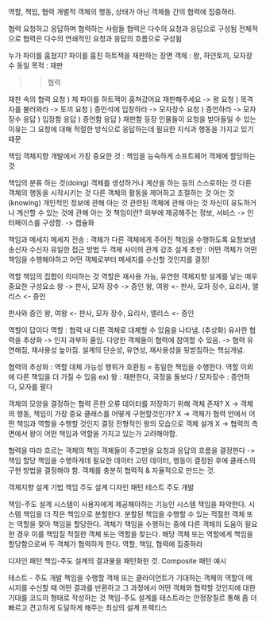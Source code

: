 
역할, 책임, 협력
개벌적 객체의 행동, 상태가 아닌 객체들 간의 협력에 집중하라.

협력
요청하고 응답하며 협력하는 사람들
협력은 다수의 요청과 응답으로 구성됨
전체적으로 협력은 다수의 연쇄적인 요청과 응답의 흐름으로 구성됨

누가 파이를 훔쳤지?
파이를 훔친 하트잭을 재판하는 장면
객체 : 왕, 하얀토끼, 모자장수
동일 목적 : 재판
>> 협력

재판 속의 협력
요청 ) 제 파이를 하트잭이 훔쳐갔어요 재판해주세요 -> 왕
요청 ) 목격자를 불러와라 -> 토끼
요청 ) 증인석에 입장하라 -> 모자장수
요청 ) 증언하라 -> 모자장수
응답 ) 입장함
응답 ) 증언함
응답 ) 재판함
 등장 인물들이 요청을 받아들일 수 있는 이유는 그 요청에 대해 적절한 방식으로 응답하는데 필요한 지식과 행동을 가지고 있기때문

책임
객체지향 개발에서 가장 중요한 것 : 
책임을 능숙하게 소프트웨어 객체에 할당하는 것

책임의 분류
하는 것(doing)
객체를 생성하거나 계산을 하는 등의 스스로하는 것
다른 객체의 행동을 시작시키는 것
다른 객체의 활동을 제어하고 조절하는 것
아는 것(knowing)
개인적인 정보에 관해 아는 것
관련된 객체에 관해 아는 것
자신이 유도하거나 계산할 수 있는 것에 관해 아는 것
책임이란?
외부에 제공해주는 정보, 서비스 -> 인터페이스를 구성함. -> 캡슐화

책임과 메세지
메세지 전송 : 객체가 다른 객체에게 주어진 책임을 수행하도록 요청보냄
송신자
수신자
유일한 접근 방법
두 객체 사이의 관계 강조
설계 초반 : 
어떤 객체가 어떤 책임을 수행해야하고 어떤 객체로부터 메세지를 수신할 것인지를 결정!

역할
책임의 집합이 의미하는 것
역할은 재사용 가능, 유연한 객체지향 설계를 낳는 매우 중요한 구성요소
왕 -> 판사, 모자 장수 -> 증인
왕, 여왕 <- 판사, 모자 장수, 요리사, 앨리스 <- 증인

판사와 증인
왕, 여왕 <- 판사, 모자 장수, 요리사, 앨리스 <- 증인

역할이 답이다
역할 : 
협력 내 다른 객체로 대체할 수 있음을 나타냄.  (추상화)
유사한 협력을 추상화 -> 인지 과부하 줄임.
다양한 객체들이 협력에 참여할 수 있음. -> 협력 유연해짐, 재사용성 높아짐.
설계의 단순성, 유연성, 재사용성을 뒷받침하는 핵심개념.

협력의 추상화 : 역할
대체 가능성
행위가 호환됨 = 동일한 책임을 수행한다.
역할 이외에 다른 책임을 더 가질 수 있음
ex) 왕 : 재판한다, 국정을 돌보다 / 모자장수 : 증언하다, 모자를 팔다

객체의 모양을 결정하는 협력
흔한 오류
데이터를 저장하기 위해 객체 존재? X -> 객체의 행동, 책임이 가장 중요
클래스를 어떻게 구현할것인가? X -> 객체가 협력 안에서 어떤 책임과 역할을 수행할 것인지 결정
전형적인 왕의 모습으로 객체 설개 X -> 협력의 측면에서 왕이 어떤 책임과 역할을 가지고 있는가 고려해야함.

협력을 따라 흐르는 객체의 책임
객체들이 주고받을 요청과 응답의 흐름을 결정한다 -> 책임 할당
책임을 수행하게데 필요한 데이터 고민
데이터, 행동이 결정된 후에 클래스의 구현 방법을 결정해야 함.
객체를 충분히 협력적 & 자율적으로 만드는 것.

객체지향 설계 기법
책임 주도 설계
디자인 패턴
테스트 주도 개발

책임-주도 설계
시스템이 사용자에게 제공해야하는 기능인 시스템 책임을 파악한다.
시스템 책임을 더 작은 책임으로 분할한다.
분할된 책임을 수행할 수 있는 적절한 객체 또는 역할을 찾아 책임을 할당한다.
객체가 책임을 수행하는 중에 다른 객체의 도움이 필요한 경우 이를 책임질 적절한 객체 또는 역할을 찾는다.
해당 객체 또는 역할에게 책임을 할당함으로써 두 객체가 협력하게 한다.
 역할, 책임, 협력에 집중하라

디자인 패턴
책임-주도 설계의 결과물을 패턴화한 것.
Composite 패턴 예시

테스트 - 주도 개발
책임을 수행할 객체 또는 클라이언트가 기대하는 객체의 역할이 메시지를 수신할 때 어떤 결과를 반환하고 그 과정에서 어떤 객체와 협력할 것인지에 대한 기대를 코드의 형태로 작성하는 것
책임-주도 설계를 테스트라는 안정장칠르 통해 좀 더 빠르고 견고하게 도달하게 해주는 최상의 설계 프렉티스


